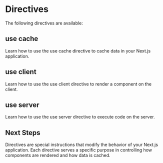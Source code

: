 # Directives

The following directives are available:

## use cache

Learn how to use the use cache directive to cache data in your Next.js application.

## use client

Learn how to use the use client directive to render a component on the client.

## use server

Learn how to use the use server directive to execute code on the server.

## Next Steps

Directives are special instructions that modify the behavior of your Next.js application. Each directive serves a specific purpose in controlling how components are rendered and how data is cached.
